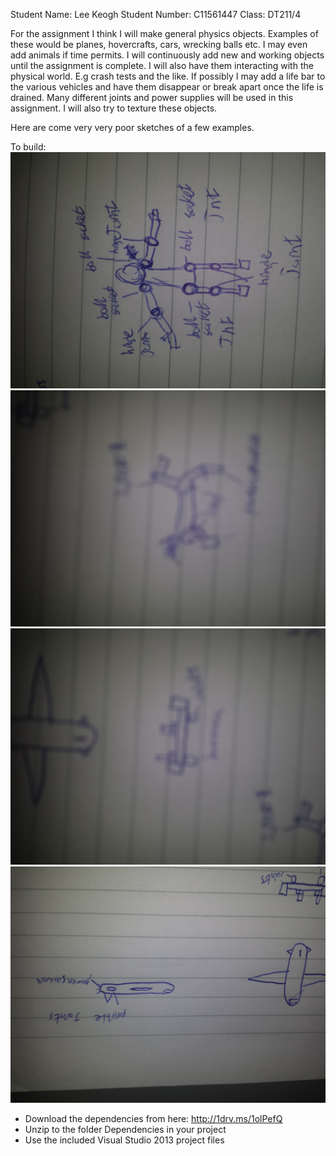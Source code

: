 Student Name: Lee Keogh
Student Number: C11561447
Class: DT211/4

For the assignment I think I will make general physics objects. Examples of these would be planes, hovercrafts, cars, wrecking balls etc.
I may even add animals if time permits. 
I will continuously add new and working objects until the assignment is complete.
I will also have them interacting with the physical world. E.g crash tests and the like.
If possibly I may add a life bar to the various vehicles and have them disappear or break apart once the life is drained.
Many different joints and power supplies will be used in this assignment.
I will also try to texture these objects.

Here are come very very poor sketches of a few examples.

To build:
![Alt text](https://raw.githubusercontent.com/LeeKeogh/BGE/Assignment/Logo/1.jpg)
![Alt text](https://raw.githubusercontent.com/LeeKeogh/BGE/Assignment/Logo/2.jpg)
![Alt text](https://raw.githubusercontent.com/LeeKeogh/BGE/Assignment/Logo/3.jpg)
![Alt text](https://raw.githubusercontent.com/LeeKeogh/BGE/Assignment/Logo/4.jpg)
* Download the dependencies from here: http://1drv.ms/1olPefQ
* Unzip to the folder Dependencies in your project 
* Use the included Visual Studio 2013 project files
